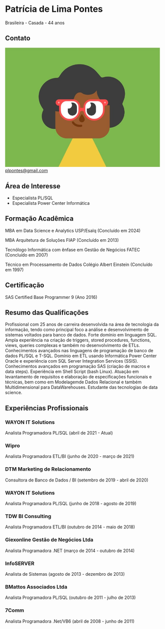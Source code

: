 # Patrícia de Lima Pontes
Brasileira - Casada - 44 anos

## Contato
 ![Eu](eu.jpg) 
 plpontes@gmail.com

## Área de Interesse
* Especialista PL/SQL
* Especialista Power Center Informática

## Formação Acadêmica
MBA em Data Science e Analytics
USP/Esalq (Concluído em 2024)

MBA Arquitetura de Soluções
FIAP (Concluído em 2013)

Tecnólogo Informática com ênfase em Gestão de Negócios
FATEC (Concluído em 2007)

Técnico em Processamento de Dados
Colégio Albert Einstein (Concluído em 1997)

## Certificação
SAS Certified Base Programmer 9 (Ano 2016)

## Resumo das Qualificações
Profissional com 25 anos de carreira desenvolvida na área de tecnologia da informação, tendo como principal foco a análise e desenvolvimento de sistemas voltados para banco de dados.
Forte domínio em linguagem SQL. 
Ampla experiência na criação de triggers, stored procedures, functions, views, queries complexas e também no desenvolvimento de ETLs. Conhecimentos avançados nas linguagens de programação de banco de dados PL/SQL e T-SQL. 
Domínio em ETL usando Informática Power Center Oracle e experiência com SQL Server Integration Services (SSIS). 
Conhecimentos avançados em programação SAS (criação de macros e data steps).
Experiência em Shell Script (bash Linux). 
Atuação em levantamento de requisitos e elaboração de especificações funcionais e técnicas, bem como em Modelagemde Dados Relacional e também Multidimensional para DataWarehouses.
Estudante das tecnologias de data science.

## Experiências Profissionais
### WAYON IT Solutions
Analista Programadora PL/SQL
(abril de 2021 - Atual)

### Wipro
Analista Programadora ETL/BI
(junho de 2020 - março de 2021)

### DTM Marketing de Relacionamento
Consultora de Banco de Dados / BI
(setembro de 2019 - abril de 2020)

### WAYON IT Solutions
Analista Programadora PL/SQL
(junho de 2018 - agosto de 2019)

### TDW BI Consulting
Analista Programadora ETL/BI
(outubro de 2014 - maio de 2018)

### Giexonline Gestão de Negócios Ltda
Analista Programadora .NET
(março de 2014 - outubro de 2014)

### InfoSERVER
Analista de Sistemas
(agosto de 2013 - dezembro de 2013)

### BMattos Associados Ltda
Analista Programadora PL/SQL
(outubro de 2011 - julho de 2013)

### 7Comm
Analista Programadora .Net/VB6
(abril de 2008 - junho de 2011)
